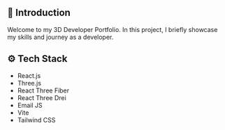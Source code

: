 ## <a name="introduction">🤖 Introduction</a>

Welcome to my 3D Developer Portfolio. In this project, I briefly showcase my skills and journey as a developer. 

## <a name="tech-stack">⚙️ Tech Stack</a>

- React.js
- Three.js
- React Three Fiber
- React Three Drei
- Email JS
- Vite
- Tailwind CSS

